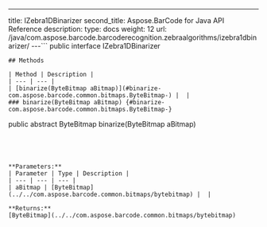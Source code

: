 ---
title: IZebra1DBinarizer
second_title: Aspose.BarCode for Java API Reference
description: 
type: docs
weight: 12
url: /java/com.aspose.barcode.barcoderecognition.zebraalgorithms/izebra1dbinarizer/
---```
public interface IZebra1DBinarizer
```
## Methods

| Method | Description |
| --- | --- |
| [binarize(ByteBitmap aBitmap)](#binarize-com.aspose.barcode.common.bitmaps.ByteBitmap-) |  |
### binarize(ByteBitmap aBitmap) {#binarize-com.aspose.barcode.common.bitmaps.ByteBitmap-}
```
public abstract ByteBitmap binarize(ByteBitmap aBitmap)
```




**Parameters:**
| Parameter | Type | Description |
| --- | --- | --- |
| aBitmap | [ByteBitmap](../../com.aspose.barcode.common.bitmaps/bytebitmap) |  |

**Returns:**
[ByteBitmap](../../com.aspose.barcode.common.bitmaps/bytebitmap)
